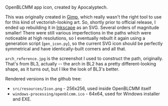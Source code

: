 OpenBLCMM app icon, created by Apocalyptech.

This was originally created in [Gimp](https://www.gimp.org/), which really
wasn't the right tool to use for this kind of vectorish-looking art.  So,
shortly prior to official release, I ended up rebuilding it in
[Inkscape](https://inkscape.org/) as an SVG.  Several orders of magnitude
smaller!  There were still various imperfections in the paths which were
noticeable at high resolutions, so I eventually rebuilt it again using a
generation script (`gen_icon.py`), so the current SVG icon should be
perfectly symmetrical and have identically-built corners and all that.

`arch_reference.jpg` is the screenshot I used to construct the path,
originally.  That's from BL3, actually -- the arch in BL2 has a pretty
different-looking shape, as it turns out, but I like the look of BL3's
better.

Rendered versions in the github tree:
 - `src/resources/Icon.png` - 256x256, used inside OpenBLCMM itself
 - `windows-processing/openblcmm.ico` - 64x64, used for Windows installer
   and EXE.

